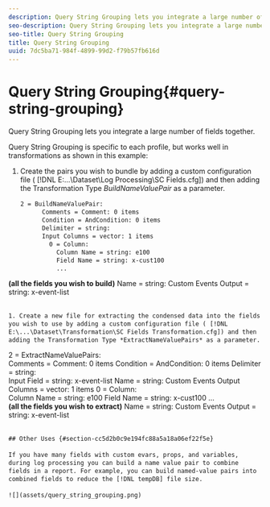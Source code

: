 ```yaml
---
description: Query String Grouping lets you integrate a large number of fields together.
seo-description: Query String Grouping lets you integrate a large number of fields together.
seo-title: Query String Grouping
title: Query String Grouping
uuid: 7dc5ba71-984f-4899-99d2-f79b57fb616d
---
```


# Query String Grouping{#query-string-grouping}

Query String Grouping lets you integrate a large number of fields together.

Query String Grouping is specific to each profile, but works well in transformations as shown in this example:

1. Create the pairs you wish to bundle by adding a custom configuration file ( [!DNL E:\...\Dataset\Log Processing\SC Fields.cfg]) and then adding the Transformation Type *BuildNameValuePair* as a parameter. 

   ```
   2 = BuildNameValuePair:  
         Comments = Comment: 0 items 
         Condition = AndCondition: 0 items 
         Delimiter = string:  
         Input Columns = vector: 1 items 
           0 = Column:  
             Column Name = string: e100 
             Field Name = string: x-cust100 
             ...  
<b>(all the fields you wish to build)</b> 
             Name = string: Custom Events 
             Output = string: x-event-list       
   ```

1. Create a new file for extracting the condensed data into the fields you wish to use by adding a custom configuration file ( [!DNL E:\...\Dataset\Transformation\SC Fields Transformation.cfg]) and then adding the Transformation Type *ExtractNameValuePairs* as a parameter. 

   ```
   2 = ExtractNameValuePairs:  
         Comments = Comment: 0 items 
         Condition = AndCondition: 0 items 
         Delimiter = string:  
         Input Field = string: x-event-list 
         Name = string: Custom Events 
         Output Columns = vector: 1 items 
           0 = Column:  
             Column Name = string: e100 
             Field Name = string: x-cust100 
             ...  
<b>(all the fields you wish to extract)</b> 
             Name = string: Custom Events 
             Output = string: x-event-list   
   ```

## Other Uses {#section-cc5d2b0c9e194fc88a5a18a06ef22f5e}

If you have many fields with custom evars, props, and variables, during log processing you can build a name value pair to combine fields in a report. For example, you can build named-value pairs into combined fields to reduce the [!DNL tempDB] file size.

![](assets/query_string_grouping.png)

